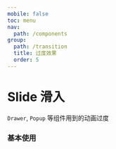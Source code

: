 ```yaml
---
mobile: false
toc: menu
nav:
  path: /components
group:
  path: /transition
  title: 过度效果
  order: 5
---
```


# Slide 滑入

`Drawer`, `Popup` 等组件用到的动画过度

### 基本使用

<code src="./demo/demo1.tsx"></code>


<API src="./Slide.tsx" ></API>
